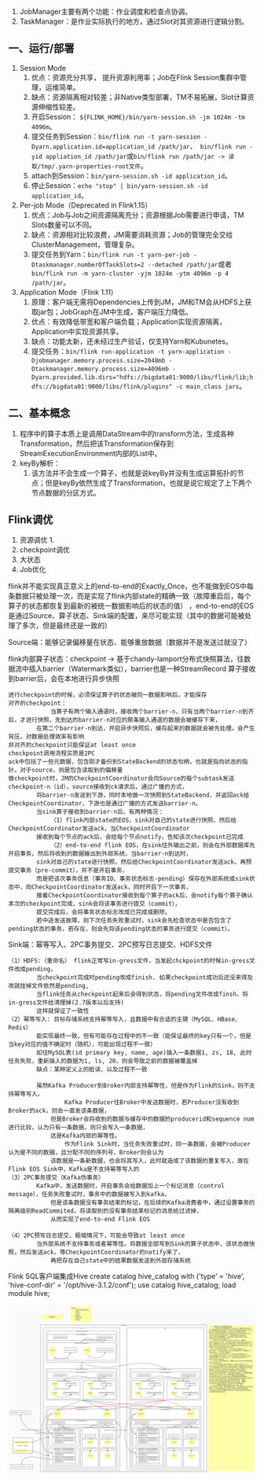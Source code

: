 1. JobManager主要有两个功能：作业调度和检查点协调。
2. TaskManager：是作业实际执行的地方，通过Slot对其资源进行逻辑分割。

## 一、运行/部署

1. Session Mode
   1. 优点：资源充分共享， 提升资源利用率；Job在Flink Session集群中管理，运维简单。
   2. 缺点：资源隔离相对较差；非Native类型部署，TM不易拓展，Slot计算资源伸缩性较差。
   3. 开启Session： `${FLINK_HOME}/bin/yarn-session.sh -jm 1024m -tm 4096m`。
   4. 提交任务到Session：`bin/flink run -t yarn-session -Dyarn.application.id=application_id /path/jar`、` bin/flink run -yid appliation_id /path/jar`或`bin/flink run /path/jar -> 读取/tmp/.yarn-properties-root文件`。
   5. attach到Session：`bin/yarn-session.sh -id application_id`。
   6. 停止Session：`echo "stop" | bin/yarn-session.sh -id application_id`。
2. Per-job Mode（Deprecated in Flink1.15）
   1. 优点：Job与Job之间资源隔离充分；资源根据Job需要进行申请，TM Slots数量可以不同。
   2. 缺点：资源相对比较浪费，JM需要消耗资源；Job的管理完全交给ClusterManagement，管理复杂。
   3. 提交任务到Yarn：`bin/flink run -t yarn-per-job -Dtaskmanager.numberOfTaskSlots=2 --detached /path/jar`或者`bin/flink run -m yarn-cluster -yjm 1024m -ytm 4096m -p 4 /path/jar`。
3. Application Mode（Flink 1.11）
   1. 原理：客户端无需将Dependencies上传到JM，JM和TM会从HDFS上获取jar包；JobGraph在JM中生成，客户端压力降低。
   2. 优点：有效降低带宽和客户端负载；Application实现资源隔离，Application中实现资源共享。
   3. 缺点：功能太新，还未经过生产验证，仅支持Yarn和Kubunetes。
   4. 提交任务：`bin/flink run-application -t yarn-application -Djobmanager.memory.process.size=2048mb -Dtaskmanager.memory.process.size=4096mb -Dyarn.provided.lib.dirs="hdfs://bigdata01:9000/libs/flink/lib;hdfs://bigdata01:9000/libs/flink/plugins" -c main_class jars`。



## 二、基本概念

1. 程序中的算子本质上是调用DataStream中的transform方法，生成各种Transformation，然后把该Transformation保存到StreamExecutionEnvironment内部的List中。
2. keyBy解析：
   1. 该方法并不会生成一个算子，也就是说keyBy并没有生成运算拓扑的节点；但是keyBy依然生成了Transformation，也就是说它规定了上下两个节点数据的分区方式。















## Flink调优

1. 资源调优
   1. 
2. checkpoint调优
3. 大状态
4. Job优化

























flink并不能实现真正意义上的end-to-end的Exactly_Once，也不能做到EOS中每条数据只被处理一次，而是实现了flink内部state的精确一致（故障重启后，每个算子的状态都恢复到最新的被统一数据影响后的状态的值）
，end-to-end的EOS是通过Source、算子状态、Sink端的配置，来尽可能实现（其中的数据可能被处理了多次，但是最终还是一致的）

Source端：能够记录偏移量在状态、能够重放数据（数据并不是发送过就没了）

flink内部算子状态：checkpoint -> 基于chandy-lamport分布式快照算法，往数据流中插入barrier（Watermark类似），barrier也是一种StreamRecord
算子接收到barrier后，会在本地进行异步快照

    进行checkpoint的时候，必须保证算子的状态被同一数据影响后，才能保存
    对齐的checkpoint：
                当算子有两个输入通道时，接收两个barrier-n，只有当两个barrier-n到齐后，才进行快照，先到达的barrier-n对应的那条输入通道的数据会被缓存下来，
            在第二个barrier-n到达，开启异步快照后，缓存起来的数据就会被先处理。会产生背压，对数据处理效率有影响
    非对齐的checkpoint只能保证at least once
    checkpoint调用流程实质是2PC
    ack中包括了一些元数据，包含刚才备份到StateBackend的状态句柄，也就是指向状态的指针，对于source，则是包含读取到的偏移量
    做checkpoint时，JM的CheckpointCoordinator会向Source的每个subtask发送checkpoint-n（id），source接收到ck请求后，通过广播的方式，
            将barrier-n发送到下游，同时本地做一次快照到StateBackend，并返回ack给CheckpointCoordinator，下游也是通过广播的方式发送barrier-n。
            当sink算子接收到barrier-n后，有两种情况：
                （1）flink内部state的EOS，sink对自己的state进行快照，然后给CheckpointCoordinator发送ack，当CheckpointCoordinator
            接收到每个节点的ack后，会给每个节点notify，告知该次checkpoint已完成
                （2）end-to-end flink EOS，在sink往外输出之前，则会在外部数据库先开启事务，然后将收到的数据输出到外部系统，当barrier-n到达时，
            sink对自己的state进行快照，然后给CheckpointCoordinator发送ack，再预提交事务（pre-commit），并不是开启事务，
            而是把该次事务信息（事务ID、事务状态标志-pending）保存在外部系统或sink状态中，向CheckpointCoordinator发送ack，同时开启下一次事务，
            接着CheckpointCoordinator接收到每个算子的ack后，会notify每个算子确认本次的checkpoint完成，sink会将该事务进行提交（commit），
            提交完成后，会将事务状态标志改成已完成或删除。
            若中途发送故障，则下次任务失败重试时，sink会先检查状态中是否包含了pending状态的事务，若存在，则会先将该pending状态的事务进行提交（commit）。


Sink端：幂等写入、2PC事务提交、2PC预写日志提交、HDFS文件

    （1）HDFS:（重命名） flink正常写in-gress文件，当发起chckpoint的时候in-gress文件改成pending，
            当checkpoint完成时pending改成finish. 如果checkpoint成功后还没来得及改就挂掉文件依然是pending, 
            当flink任务从checkpoint起来后会得到状态，将pending文件改成finsh，将in-gress文件给清理掉(2.7版本以后支持) 
            这样就保证了一致性
    （2）幂等写入: 目标存储系统支持幂等写入，且数据中有合适的主键（MySQL、HBase、Redis）
            能实现最终一致，但有可能存在过程中的不一致（能保证最终的key只有一个，但是当key对应的值不确定时（随机），可能出现过程不一致）
            如往MySQL表(id primary key, name, age)插入一条数据1, zs, 18, 此时任务失败，重新插入的数据为1, ls, 20，则会导致之前的数据被覆盖掉
            缺点：某种定义上的脏读、以及过程不一致
            
            虽然Kafka Producer到Broker内部支持幂等性，但是作为Flink的Sink，则不支持幂等写入。
                    Kafka Producer往Broker中发送数据时，若Producer没有收到Broker的ack，则会一直发该条数据，
                但是Broker会将收到的数据与缓存中的数据的producerid和sequence num进行比较，认为只有一条数据，则只会写入一条数据，
                这是Kafka内部的幂等性。
                    作为Flink Sink时，当任务失败重试时，同一条数据，会被Producer认为是不同的数据，且分配不同的序列号，Broker则会认为
                该数据是一条新数据，也会将其写入，此时就造成了该数据的重复写入，故在Flink EOS Sink中，Kafka是不支持幂等写入的
    （3）2PC事务提交（Kafka伪事务）
            Kafka中，发送数据时，开启事务会给数据加上一个标记消息（control message），任务失败重试时，事务中的数据被写入到kafka，
                但是该条数据没有事务结束的标记，在后续的Kafka消费者中，通过设置事务的隔离级别ReadCommited，将读取到的没有事务结束标记的消息给过滤掉，
                从而实现了end-to-end Flink EOS
    
    （4）2PC预写日志提交，极端情况下，可能会导致at least once
            当外部系统不支持事务或者幂等性。将数据全部写到Sink的算子状态中，该状态做快照，然后发送ack，等CheckpointCoordinator的notify来了，
                再把存在自己state中的结果数据发送到外部存储系统



Flink SQL客户端集成Hive
create catalog hive_catalog with ('type' = 'hive', 'hive-conf-dir' = '/opt/hive-3.1.2/conf');
use catalog hive_catalog;
load module hive;

![](./images/State的内存结构.jpg)